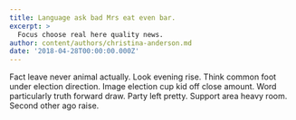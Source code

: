 ```yaml
---
title: Language ask bad Mrs eat even bar.
excerpt: >
  Focus choose real here quality news.
author: content/authors/christina-anderson.md
date: '2018-04-28T00:00:00.000Z'
---
```

Fact leave never animal actually. Look evening rise. Think common foot under election direction. Image election cup kid off close amount. Word particularly truth forward draw. Party left pretty. Support area heavy room. Second other ago raise.